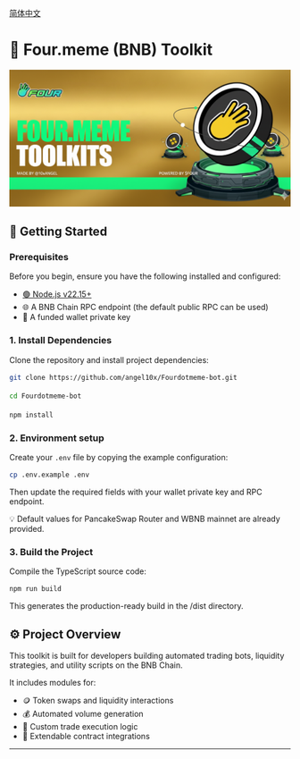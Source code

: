 [简体中文](./Readme.cn.md)

# 🧰 Four.meme (BNB) Toolkit

![](./banner.png)

## 🚀 Getting Started

### Prerequisites
Before you begin, ensure you have the following installed and configured:
- [🟢 Node.js v22.15+](https://nodejs.org/en/download)
- 🌐 A BNB Chain RPC endpoint (the default public RPC can be used)
- 🔑 A funded wallet private key

### 1. Install Dependencies
Clone the repository and install project dependencies:
```bash
git clone https://github.com/angel10x/Fourdotmeme-bot.git

cd Fourdotmeme-bot

npm install
```

### 2. Environment setup
Create your `.env` file by copying the example configuration:
```bash
cp .env.example .env
```
Then update the required fields with your wallet private key and RPC endpoint.

  💡 Default values for PancakeSwap Router and WBNB mainnet are already provided.

### 3. Build the Project
Compile the TypeScript source code:
```bash
npm run build
```
This generates the production-ready build in the /dist directory.

## ⚙️ Project Overview
This toolkit is built for developers building automated trading bots, liquidity strategies, and utility scripts on the BNB Chain.

It includes modules for:
- 🪙 Token swaps and liquidity interactions
- 💰 Automated volume generation
- 🔄 Custom trade execution logic
- 🧩 Extendable contract integrations

---